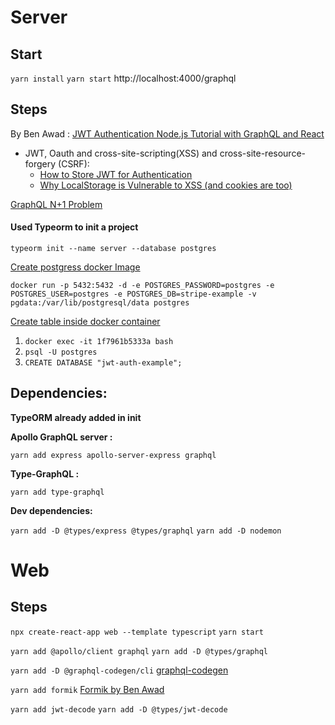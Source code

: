 # Server

## Start

`yarn install`
`yarn start`
http://localhost:4000/graphql

## Steps

By Ben Awad :
[JWT Authentication Node.js Tutorial with GraphQL and React](https://www.youtube.com/watch?v=25GS0MLT8JU)

-   JWT, Oauth and cross-site-scripting(XSS) and cross-site-resource-forgery (CSRF): <br>
    -   [How to Store JWT for Authentication](https://youtu.be/iD49_NIQ-R4)
    -   [Why LocalStorage is Vulnerable to XSS (and cookies are too)](https://youtu.be/M6N7gEZ-IUQ)

[GraphQL N+1 Problem](https://www.youtube.com/watch?v=uCbFMZYQbxE)

#### Used Typeorm to init a project

`typeorm init --name server --database postgres`

[Create postgress docker Image](https://www.youtube.com/watch?v=G3gnMSyX-XM)

`docker run -p 5432:5432 -d -e POSTGRES_PASSWORD=postgres -e POSTGRES_USER=postgres -e POSTGRES_DB=stripe-example -v pgdata:/var/lib/postgresql/data postgres`

[Create table inside docker container](https://stackoverflow.com/questions/19674456/run-postgresql-queries-from-the-command-line)

1. `docker exec -it 1f7961b5333a bash`
2. `psql -U postgres`
3. `CREATE DATABASE "jwt-auth-example";`

## Dependencies:

**TypeORM already added in init**

**Apollo GraphQL server :**

`yarn add express apollo-server-express graphql`

**Type-GraphQL :**

`yarn add type-graphql`

**Dev dependencies:**

`yarn add -D @types/express @types/graphql`
`yarn add -D nodemon`

# Web

## Steps

`npx create-react-app web --template typescript`
`yarn start`

`yarn add @apollo/client graphql`
`yarn add -D @types/graphql`

`yarn add -D @graphql-codegen/cli` [graphql-codegen](https://www.youtube.com/watch?v=25GS0MLT8JU&t=5634s)

`yarn add formik` [Formik by Ben Awad](https://www.youtube.com/watch?v=FD50LPJ6bjE)

`yarn add jwt-decode`
`yarn add -D @types/jwt-decode`
